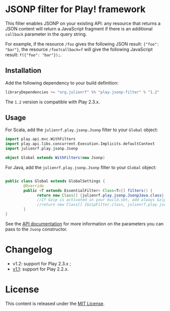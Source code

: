 # JSONP filter for Play! framework

This filter enables JSONP on your existing API: any resource that returns a JSON content will return a JavaScript fragment if there is an additional `callback` parameter in the query string.

For example, if the resource `/foo` gives the following JSON result: `{"foo": "bar"}`, the resource `/foo?callback=f` will give the following JavaScript result: `f({"foo": "bar"});`.

## Installation

Add the following dependency to your build definition:

```scala
libraryDependencies += "org.julienrf" %% "play-jsonp-filter" % "1.2"
```

The `1.2` version is compatible with Play 2.3.x.

## Usage

For Scala, add the `julienrf.play.jsonp.Jsonp` filter to your `Global` object:

```scala
import play.api.mvc.WithFilters
import play.api.libs.concurrent.Execution.Implicits.defaultContext
import julienrf.play.jsonp.Jsonp

object Global extends WithFilters(new Jsonp)
```

For Java, add the `julienrf.play.jsonp.Jsonp` filter to your `Global` object:

```java

public class Global extends GlobalSettings {
    	@Override
	    public <T extends EssentialFilter> Class<T>[] filters() {
		      return new Class[] {julienrf.play.jsonp.JsonpJava.class};
		      //If Gzip is activated in your build.sbt, add always Gzip as the first filter in the list
		      //return new Class[] {GzipFilter.class, julienrf.play.jsonp.JsonpJava.class};
	    }
}
```

See the [API documentation](http://julienrf.github.io/play-jsonp-filter/1.2/api/) for more information on the parameters you can pass to the `Jsonp` constructor.

# Changelog

- v1.2: support for Play 2.3.x ;
- [v1.1](https://github.com/julienrf/play-jsonp-filter/tree/1.1): support for Play 2.2.x.

# License

This content is released under the [MIT License](http://opensource.org/licenses/mit-license.php).
